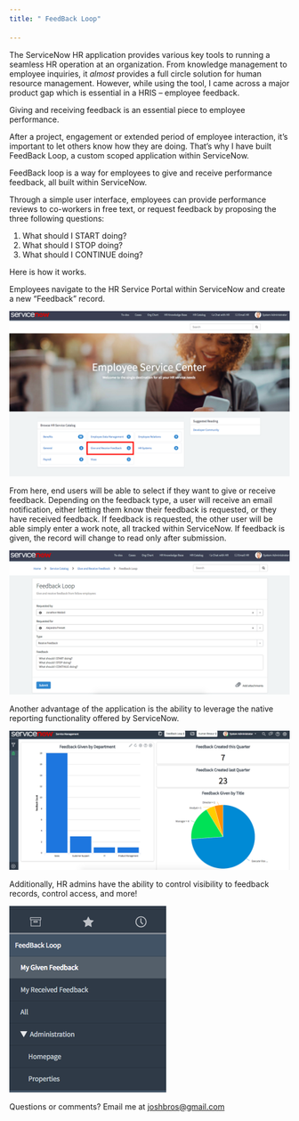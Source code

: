 ```yaml
---
title: " FeedBack Loop"

---
```



The ServiceNow HR application provides various key tools to running a seamless HR operation at an organization.  From knowledge management to employee inquiries, it *almost* provides a full circle solution for human resource management.  However, while using the tool, I came across a major product gap which is essential in a HRIS – employee feedback.

Giving and receiving feedback is an essential piece to employee performance. 

After a project, engagement or extended period of employee interaction, it’s important to let others know how they are doing.  That’s why I have built FeedBack Loop, a custom scoped application within ServiceNow.

FeedBack loop is a way for employees to give and receive performance feedback, all built within ServiceNow.

Through a simple user interface, employees can provide performance reviews to co-workers in free text, or request feedback by proposing the three following questions:

1. What should I START doing?
2. What should I STOP doing?
3. What should I CONTINUE doing?

Here is how it works.

Employees navigate to the HR Service Portal within ServiceNow and create a new “Feedback” record.

<a href="/assets/images/hr portal.png"><img src="/assets/images/hr portal.png"></a>

From here, end users will be able to select if they want to give or receive feedback.  Depending on the feedback type, a user will receive an email notification, either letting them know their feedback is requested, or they have received feedback.  If feedback is requested, the other user will be able simply enter a work note, all tracked within ServiceNow.  If feedback is given, the record will change to read only after submission.

<a href="/assets/images/record producer.png"><img src="/assets/images/record producer.png"></a>

Another advantage of the application is the ability to leverage the native reporting functionality offered by ServiceNow.

<a href="/assets/images/dashboard.png"><img src="/assets/images/dashboard.png"></a>

Additionally, HR admins have the ability to control visibility to feedback records, control access, and more!

<a href="/assets/images/app navigator.png"><img src="/assets/images/app navigator.png"></a>

Questions or comments? Email me at joshbros@gmail.com
